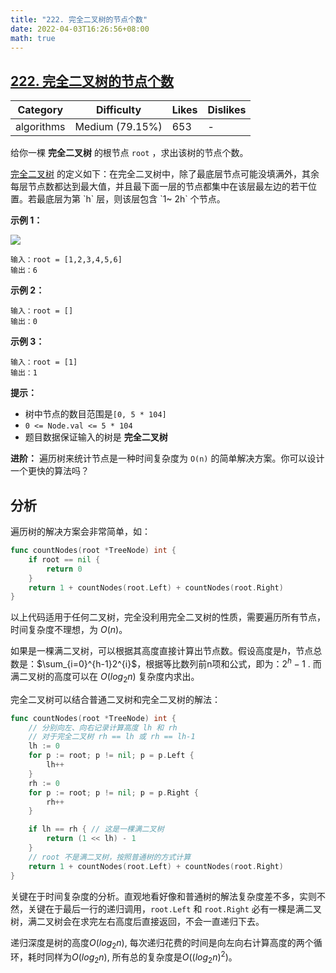 ```yaml
---
title: "222. 完全二叉树的节点个数"
date: 2022-04-03T16:26:56+08:00
math: true
---
```


## [222. 完全二叉树的节点个数](https://leetcode-cn.com/problems/count-complete-tree-nodes/description/ "https://leetcode-cn.com/problems/count-complete-tree-nodes/description/")

| Category   | Difficulty      | Likes | Dislikes |
| ---------- | --------------- | ----- | -------- |
| algorithms | Medium (79.15%) | 653   | -        |

给你一棵 **完全二叉树** 的根节点 `root` ，求出该树的节点个数。

[完全二叉树](https://baike.baidu.com/item/%E5%AE%8C%E5%85%A8%E4%BA%8C%E5%8F%89%E6%A0%91/7773232?fr=aladdin "https://baike.baidu.com/item/%E5%AE%8C%E5%85%A8%E4%BA%8C%E5%8F%89%E6%A0%91/7773232?fr=aladdin") 的定义如下：在完全二叉树中，除了最底层节点可能没填满外，其余每层节点数都达到最大值，并且最下面一层的节点都集中在该层最左边的若干位置。若最底层为第 `h` 层，则该层包含 `1~ 2h` 个节点。

**示例 1：**

![](https://assets.leetcode.com/uploads/2021/01/14/complete.jpg)

```
输入：root = [1,2,3,4,5,6]
输出：6
```

**示例 2：**

```
输入：root = []
输出：0
```

**示例 3：**

```
输入：root = [1]
输出：1
```

**提示：**

- 树中节点的数目范围是`[0, 5 * 104]`
- `0 <= Node.val <= 5 * 104`
- 题目数据保证输入的树是 **完全二叉树**

**进阶：** 遍历树来统计节点是一种时间复杂度为 `O(n)` 的简单解决方案。你可以设计一个更快的算法吗？

## 分析

遍历树的解决方案会非常简单，如：

```go
func countNodes(root *TreeNode) int {
    if root == nil {
        return 0
    }
    return 1 + countNodes(root.Left) + countNodes(root.Right)
}
```

以上代码适用于任何二叉树，完全没利用完全二叉树的性质，需要遍历所有节点，时间复杂度不理想，为 $O(n)$。

如果是一棵满二叉树，可以根据其高度直接计算出节点数。假设高度是$h$，节点总数是：$\sum_{i=0}^{h-1}2^{i}$，根据等比数列前n项和公式，即为：$2^h-1$ . 而满二叉树的高度可以在 $O(log_2n)$ 复杂度内求出。

完全二叉树可以结合普通二叉树和完全二叉树的解法：

```go
func countNodes(root *TreeNode) int {
    // 分别向左、向右记录计算高度 lh 和 rh
    // 对于完全二叉树 rh == lh 或 rh == lh-1
    lh := 0
    for p := root; p != nil; p = p.Left {
        lh++
    }
    rh := 0
    for p := root; p != nil; p = p.Right {
        rh++
    }

    if lh == rh { // 这是一棵满二叉树
        return (1 << lh) - 1
    }
    // root 不是满二叉树，按照普通树的方式计算
    return 1 + countNodes(root.Left) + countNodes(root.Right)
}
```

关键在于时间复杂度的分析。直观地看好像和普通树的解法复杂度差不多，实则不然，关键在于最后一行的递归调用，`root.Left` 和 `root.Right` 必有一棵是满二叉树，满二叉树会在求完左右高度后直接返回，不会一直递归下去。

递归深度是树的高度$O(log_2n)$, 每次递归花费的时间是向左向右计算高度的两个循环，耗时同样为$O(log_2n)$, 所有总的复杂度是$O((log_2n)^2)$。
